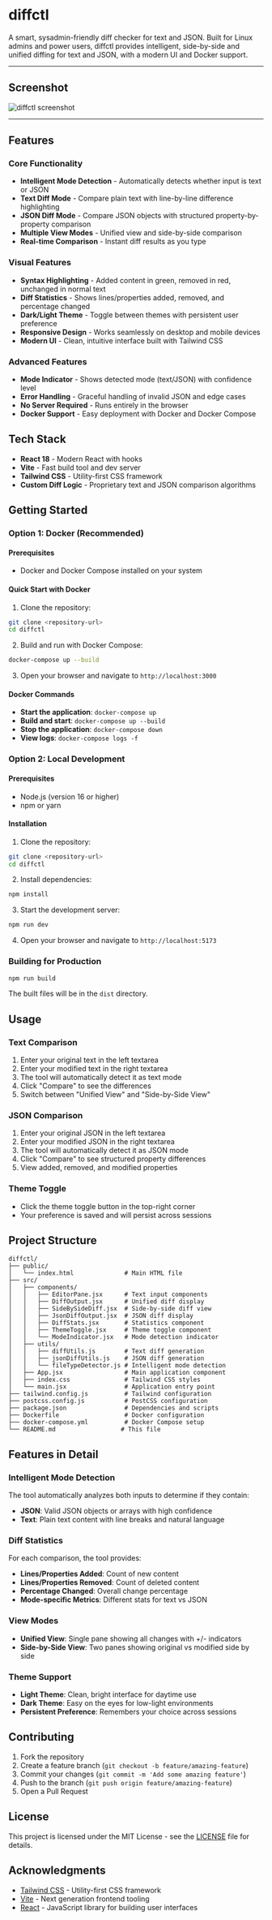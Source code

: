 # diffctl

A smart, sysadmin-friendly diff checker for text and JSON. Built for Linux admins and power users, diffctl provides intelligent, side-by-side and unified diffing for text and JSON, with a modern UI and Docker support.

---

## Screenshot

![diffctl screenshot](diffctl.png)

---

## Features

### Core Functionality
- **Intelligent Mode Detection** - Automatically detects whether input is text or JSON
- **Text Diff Mode** - Compare plain text with line-by-line difference highlighting
- **JSON Diff Mode** - Compare JSON objects with structured property-by-property comparison
- **Multiple View Modes** - Unified view and side-by-side comparison
- **Real-time Comparison** - Instant diff results as you type

### Visual Features
- **Syntax Highlighting** - Added content in green, removed in red, unchanged in normal text
- **Diff Statistics** - Shows lines/properties added, removed, and percentage changed
- **Dark/Light Theme** - Toggle between themes with persistent user preference
- **Responsive Design** - Works seamlessly on desktop and mobile devices
- **Modern UI** - Clean, intuitive interface built with Tailwind CSS

### Advanced Features
- **Mode Indicator** - Shows detected mode (text/JSON) with confidence level
- **Error Handling** - Graceful handling of invalid JSON and edge cases
- **No Server Required** - Runs entirely in the browser
- **Docker Support** - Easy deployment with Docker and Docker Compose

## Tech Stack

- **React 18** - Modern React with hooks
- **Vite** - Fast build tool and dev server
- **Tailwind CSS** - Utility-first CSS framework
- **Custom Diff Logic** - Proprietary text and JSON comparison algorithms

## Getting Started

### Option 1: Docker (Recommended)

#### Prerequisites
- Docker and Docker Compose installed on your system

#### Quick Start with Docker

1. Clone the repository:
```bash
git clone <repository-url>
cd diffctl
```

2. Build and run with Docker Compose:
```bash
docker-compose up --build
```

3. Open your browser and navigate to `http://localhost:3000`

#### Docker Commands

- **Start the application**: `docker-compose up`
- **Build and start**: `docker-compose up --build`
- **Stop the application**: `docker-compose down`
- **View logs**: `docker-compose logs -f`

### Option 2: Local Development

#### Prerequisites
- Node.js (version 16 or higher)
- npm or yarn

#### Installation

1. Clone the repository:
```bash
git clone <repository-url>
cd diffctl
```

2. Install dependencies:
```bash
npm install
```

3. Start the development server:
```bash
npm run dev
```

4. Open your browser and navigate to `http://localhost:5173`

### Building for Production

```bash
npm run build
```

The built files will be in the `dist` directory.

## Usage

### Text Comparison
1. Enter your original text in the left textarea
2. Enter your modified text in the right textarea
3. The tool will automatically detect it as text mode
4. Click "Compare" to see the differences
5. Switch between "Unified View" and "Side-by-Side View"

### JSON Comparison
1. Enter your original JSON in the left textarea
2. Enter your modified JSON in the right textarea
3. The tool will automatically detect it as JSON mode
4. Click "Compare" to see structured property differences
5. View added, removed, and modified properties

### Theme Toggle
- Click the theme toggle button in the top-right corner
- Your preference is saved and will persist across sessions

## Project Structure

```
diffctl/
├── public/
│   └── index.html              # Main HTML file
├── src/
│   ├── components/
│   │   ├── EditorPane.jsx      # Text input components
│   │   ├── DiffOutput.jsx      # Unified diff display
│   │   ├── SideBySideDiff.jsx  # Side-by-side diff view
│   │   ├── JsonDiffOutput.jsx  # JSON diff display
│   │   ├── DiffStats.jsx       # Statistics component
│   │   ├── ThemeToggle.jsx     # Theme toggle component
│   │   └── ModeIndicator.jsx   # Mode detection indicator
│   ├── utils/
│   │   ├── diffUtils.js        # Text diff generation
│   │   ├── jsonDiffUtils.js    # JSON diff generation
│   │   └── fileTypeDetector.js # Intelligent mode detection
│   ├── App.jsx                 # Main application component
│   ├── index.css               # Tailwind CSS styles
│   └── main.jsx                # Application entry point
├── tailwind.config.js          # Tailwind configuration
├── postcss.config.js           # PostCSS configuration
├── package.json                # Dependencies and scripts
├── Dockerfile                  # Docker configuration
├── docker-compose.yml          # Docker Compose setup
└── README.md                  # This file
```

## Features in Detail

### Intelligent Mode Detection
The tool automatically analyzes both inputs to determine if they contain:
- **JSON**: Valid JSON objects or arrays with high confidence
- **Text**: Plain text content with line breaks and natural language

### Diff Statistics
For each comparison, the tool provides:
- **Lines/Properties Added**: Count of new content
- **Lines/Properties Removed**: Count of deleted content
- **Percentage Changed**: Overall change percentage
- **Mode-specific Metrics**: Different stats for text vs JSON

### View Modes
- **Unified View**: Single pane showing all changes with +/- indicators
- **Side-by-Side View**: Two panes showing original vs modified side by side

### Theme Support
- **Light Theme**: Clean, bright interface for daytime use
- **Dark Theme**: Easy on the eyes for low-light environments
- **Persistent Preference**: Remembers your choice across sessions

## Contributing

1. Fork the repository
2. Create a feature branch (`git checkout -b feature/amazing-feature`)
3. Commit your changes (`git commit -m 'Add some amazing feature'`)
4. Push to the branch (`git push origin feature/amazing-feature`)
5. Open a Pull Request

## License

This project is licensed under the MIT License - see the [LICENSE](LICENSE) file for details.

## Acknowledgments

- [Tailwind CSS](https://tailwindcss.com/) - Utility-first CSS framework
- [Vite](https://vitejs.dev/) - Next generation frontend tooling
- [React](https://reactjs.org/) - JavaScript library for building user interfaces 
